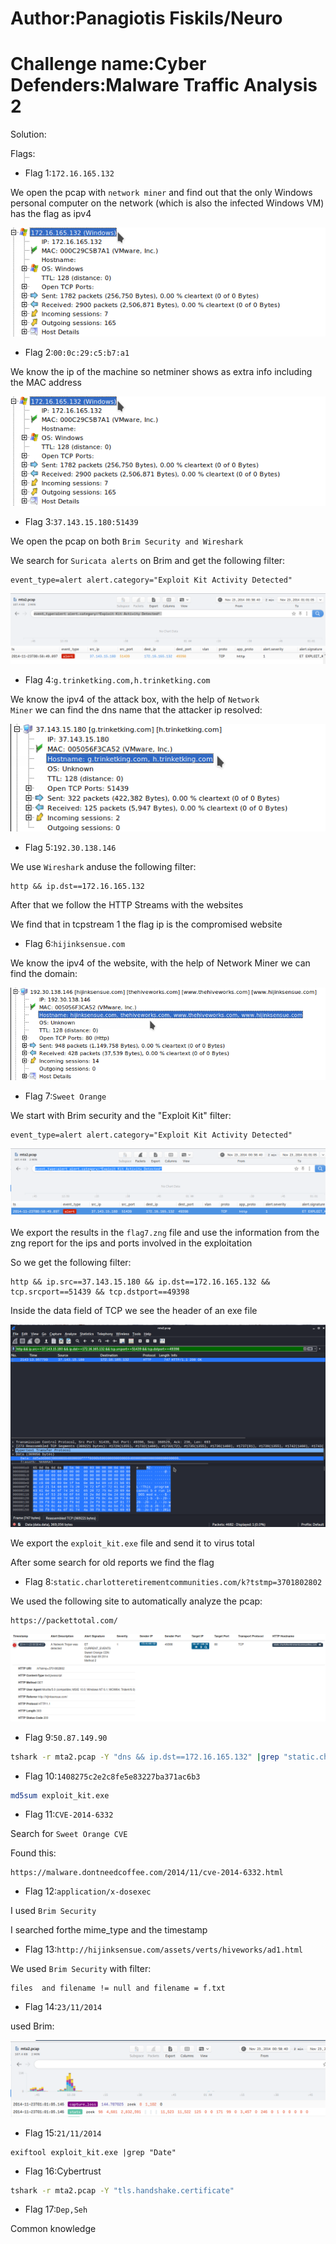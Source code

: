 # Author:Panagiotis Fiskils/Neuro

# Challenge name:Cyber Defenders:Malware Traffic Analysis 2

Solution:



Flags:

- Flag  1:```172.16.165.132```

We open the pcap with <code>network miner</code> and find out that the only Windows personal computer on the network (which is also the infected Windows VM) has the flag as ipv4

![flag1](./Images/flag1.png)

- Flag  2:```00:0c:29:c5:b7:a1```

We know the ip of the machine so netminer shows as extra info including the MAC address

![flag2](./Images/flag1.png)

- Flag  3:```37.143.15.180:51439```

We open the pcap on both <code>Brim Security and Wireshark</code>

We search for <code>Suricata alerts</code> on Brim and get the following filter:

```
event_type=alert alert.category="Exploit Kit Activity Detected"
```

![flag3](./Images/flag3.png)

- Flag  4:```g.trinketking.com,h.trinketking.com```

We know the ipv4 of the attack box, with the help of <code>Network Miner</code> we can find the dns name that the attacker ip resolved:

![flag4](./Images/flag4.png)

- Flag  5:```192.30.138.146```

We use <code>Wireshark</code> anduse the following filter:

```
http && ip.dst==172.16.165.132
```

After that we follow the HTTP Streams with the websites 

We find that in tcpstream 1 the flag ip is the compromised website

- Flag  6:```hijinksensue.com```

We know the ipv4 of the website, with the help of Network Miner we can find the domain:

![flag6](./Images/flag6.png)

- Flag  7:```Sweet Orange```

We start with Brim security and the "Exploit Kit" filter:

```
event_type=alert alert.category="Exploit Kit Activity Detected"
```

![ptflag7](./Images/ptflag7.png)

We export the results in the <code>flag7.zng</code> file and use the information from the zng report for the ips and ports involved in the exploitation

So we get the following filter:

```
http && ip.src==37.143.15.180 && ip.dst==172.16.165.132 && tcp.srcport==51439 && tcp.dstport==49398
```

Inside the data field of TCP we see the header of an exe file

![pt2flag7](./Images/pt2flag7.png)

We export the <code>exploit_kit.exe</code> file and send it to virus total

After some search for old reports we find the flag

- Flag  8:```static.charlotteretirementcommunities.com/k?tstmp=3701802802```

We used the following site to automatically analyze the pcap:

```
https://packettotal.com/
```

![flag8](./Images/flag8.png)

- Flag  9:```50.87.149.90```

```bash
tshark -r mta2.pcap -Y "dns && ip.dst==172.16.165.132" |grep "static.charlotteretirementcommunities.com"
```

- Flag  10:```1408275c2e2c8fe5e83227ba371ac6b3```

```bash
md5sum exploit_kit.exe
```

- Flag  11:```CVE-2014-6332```

Search for <code>Sweet Orange CVE</code>

Found this:

```
https://malware.dontneedcoffee.com/2014/11/cve-2014-6332.html
```

- Flag  12:```application/x-dosexec```

I used <code>Brim Security</code>

I searched forthe mime_type and the timestamp

- Flag  13:```http://hijinksensue.com/assets/verts/hiveworks/ad1.html```

We used <code>Brim Security</code> with filter:

```
files  and filename != null and filename = f.txt
```

- Flag  14:```23/11/2014```

used Brim:

![flag14](./Images/flag14.png)

- Flag  15:```21/11/2014```

```
exiftool exploit_kit.exe |grep "Date"
```

- Flag  16:Cybertrust

```bash
tshark -r mta2.pcap -Y "tls.handshake.certificate"
```

- Flag  17:```Dep,Seh```

Common knowledge

